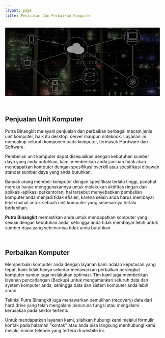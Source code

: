 ```yaml
---
layout: page
title: Penjualan dan Perbaikan Komputer
---
```


![Aplikasi Bisnis Terintegrasi](img/banner-2.jpg)

<br />

## Penjualan Unit Komputer
Putra Binangkit melayani penjualan dan perbaikan berbagai macam jenis unit komputer, baik itu desktop, server maupun notebook. Layanan ini mencakup seluruh komponen pada komputer, termasuk Hardware dan Software.

Pembelian unit komputer dapat disesuaikan dengan kebutuhan sumber daya yang anda butuhkan, kami memberikan anda jaminan tidak akan mendapatkan komputer dengan spesifikasi overkill atau spesifikasi dibawah standar sumber daya yang anda butuhkan.

Banyak orang membeli komputer dengan spesifikasi terlalu tinggi, padahal mereka hanya menggunakannya untuk melakukan aktifitas ringan dan aplikasi-aplikasi perkantoran, hal tersebut menyebabkan pembelian komputer anda menjadi tidak efisien, karena selain anda harus membayar lebih mahal untuk sebuah unit komputer yang sebenarnya terlalu berlebihan.

**Putra Binangkit** memastikan anda untuk mendapatkan komputer yang sesuai dengan kebutuhan anda, sehingga anda tidak membayar lebih untuk sumber daya yang sebenarnya tidak anda butuhkan.

<br />

## Perbaikan Komputer
Memperbaiki komputer anda dengan layanan kami adalah keputusan yang tepat, kami tidak hanya sekedar menawarkan perbaikan perangkat komputer namun juga melakukan optimasi. Tim kami juga memberikan layanan pencadangan (Backup) untuk mengamankan seluruh data dan system komputer anda, sehingga data dan sistem komputer anda lebih aman.

Teknisi Putra Binangkit juga menawarkan pemulihan (recovery) data dari hard drive yang telah mengalami penuruna fungsi atau mengalami kerusakan pada sektor tertentu.

Untuk mendapatkan layanan kami, silahkan hubungi kami melalui formulir kontak pada halaman "kontak"  atau anda bisa langsung menhubungi kami melalui nomor telepon yang tertera di wesbite ini.

